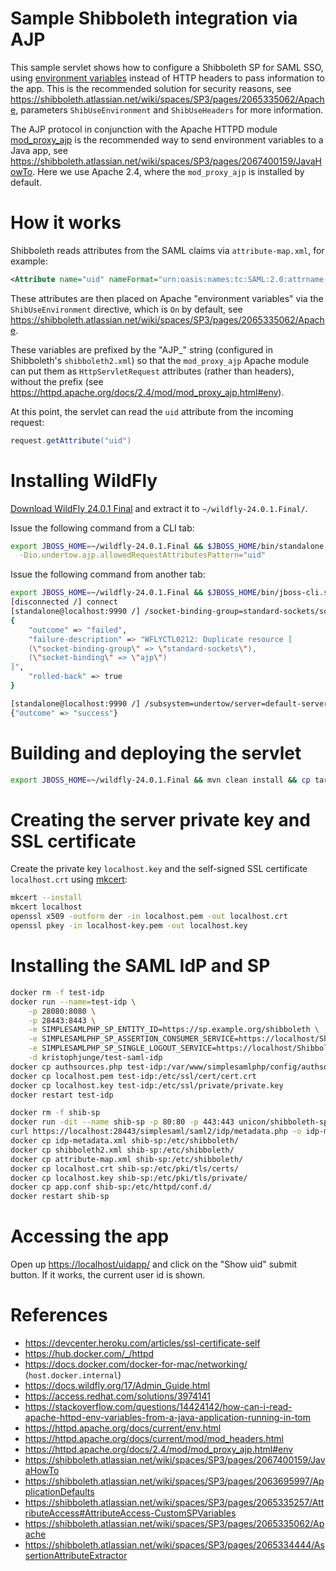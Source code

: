 Sample Shibboleth integration via AJP
===

This sample servlet shows how to configure a Shibboleth SP for SAML SSO, using
[environment variables](https://shibboleth.atlassian.net/wiki/spaces/SP3/pages/2065335257/AttributeAccess#AttributeAccess-ServerVariables) instead of HTTP headers to pass information to the app. This is the recommended solution
for security reasons, see <https://shibboleth.atlassian.net/wiki/spaces/SP3/pages/2065335062/Apache>,
parameters `ShibUseEnvironment` and `ShibUseHeaders` for more information.

The AJP protocol in conjunction with the Apache HTTPD module [mod_proxy_ajp](https://httpd.apache.org/docs/2.4/mod/mod_proxy_ajp.html)
is the recommended way to send environment variables to a Java app, see
<https://shibboleth.atlassian.net/wiki/spaces/SP3/pages/2067400159/JavaHowTo>. Here we use Apache 2.4, where the `mod_proxy_ajp` is installed by default.

# How it works

Shibboleth reads attributes from the SAML claims via `attribute-map.xml`, for example:

```xml
<Attribute name="uid" nameFormat="urn:oasis:names:tc:SAML:2.0:attrname-format:basic" id="uid" />
```

These attributes are then placed on Apache "environment variables" via the `ShibUseEnvironment`
directive, which is `On` by default, see
<https://shibboleth.atlassian.net/wiki/spaces/SP3/pages/2065335062/Apache>.

These variables are prefixed by the "AJP_" string (configured in Shibboleth's `shibboleth2.xml`) so that
the `mod_proxy_ajp` Apache module can put them as `HttpServletRequest` attributes (rather than headers),
without the prefix (see <https://httpd.apache.org/docs/2.4/mod/mod_proxy_ajp.html#env>).

At this point, the servlet can read the `uid` attribute from the incoming request:

```java
request.getAttribute("uid")
```

# Installing WildFly

[Download WildFly 24.0.1 Final](https://download.jboss.org/wildfly/24.0.1.Final/wildfly-24.0.1.Final.zip)
and extract it to `~/wildfly-24.0.1.Final/`.

Issue the following command from a CLI tab:

```bash
export JBOSS_HOME=~/wildfly-24.0.1.Final && $JBOSS_HOME/bin/standalone.sh \
  -Dio.undertow.ajp.allowedRequestAttributesPattern="uid"
```

Issue the following command from another tab:

```bash
export JBOSS_HOME=~/wildfly-24.0.1.Final && $JBOSS_HOME/bin/jboss-cli.sh
[disconnected /] connect
[standalone@localhost:9990 /] /socket-binding-group=standard-sockets/socket-binding=ajp:add(port=8009)
{
    "outcome" => "failed",
    "failure-description" => "WFLYCTL0212: Duplicate resource [
    (\"socket-binding-group\" => \"standard-sockets\"),
    (\"socket-binding\" => \"ajp\")
]",
    "rolled-back" => true
}

[standalone@localhost:9990 /] /subsystem=undertow/server=default-server/ajp-listener=myListener:add(socket-binding=ajp, scheme=http, enabled=true)
{"outcome" => "success"}
```

# Building and deploying the servlet

```bash
export JBOSS_HOME=~/wildfly-24.0.1.Final && mvn clean install && cp target/*.war $JBOSS_HOME/standalone/deployments
```

# Creating the server private key and SSL certificate

Create the private key `localhost.key` and the self-signed SSL certificate `localhost.crt` using
[mkcert](https://github.com/FiloSottile/mkcert):

```bash
mkcert --install
mkcert localhost
openssl x509 -outform der -in localhost.pem -out localhost.crt
openssl pkey -in localhost-key.pem -out localhost.key
```

# Installing the SAML IdP and SP

```bash
docker rm -f test-idp
docker run --name=test-idp \
    -p 28080:8080 \
    -p 28443:8443 \
    -e SIMPLESAMLPHP_SP_ENTITY_ID=https://sp.example.org/shibboleth \
    -e SIMPLESAMLPHP_SP_ASSERTION_CONSUMER_SERVICE=https://localhost/Shibboleth.sso/SAML2/POST \
    -e SIMPLESAMLPHP_SP_SINGLE_LOGOUT_SERVICE=https://localhost/Shibboleth.sso/Logout \
    -d kristophjunge/test-saml-idp
docker cp authsources.php test-idp:/var/www/simplesamlphp/config/authsources.php
docker cp localhost.pem test-idp:/etc/ssl/cert/cert.crt
docker cp localhost.key test-idp:/etc/ssl/private/private.key
docker restart test-idp

docker rm -f shib-sp
docker run -dit --name shib-sp -p 80:80 -p 443:443 unicon/shibboleth-sp:3.0.4
curl https://localhost:28443/simplesaml/saml2/idp/metadata.php -o idp-metadata.xml -k
docker cp idp-metadata.xml shib-sp:/etc/shibboleth/
docker cp shibboleth2.xml shib-sp:/etc/shibboleth/
docker cp attribute-map.xml shib-sp:/etc/shibboleth/
docker cp localhost.crt shib-sp:/etc/pki/tls/certs/
docker cp localhost.key shib-sp:/etc/pki/tls/private/
docker cp app.conf shib-sp:/etc/httpd/conf.d/
docker restart shib-sp
```

# Accessing the app

Open up <https://localhost/uidapp/> and click on the "Show uid" submit button.
If it works, the current user id is shown.

# References

* <https://devcenter.heroku.com/articles/ssl-certificate-self>
* <https://hub.docker.com/_/httpd>
* <https://docs.docker.com/docker-for-mac/networking/> (`host.docker.internal`)
* <https://docs.wildfly.org/17/Admin_Guide.html>
* <https://access.redhat.com/solutions/3974141>
* <https://stackoverflow.com/questions/14424142/how-can-i-read-apache-httpd-env-variables-from-a-java-application-running-in-tom>
* <https://httpd.apache.org/docs/current/env.html>
* <https://httpd.apache.org/docs/current/mod/mod_headers.html>
* <https://httpd.apache.org/docs/2.4/mod/mod_proxy_ajp.html#env>
* <https://shibboleth.atlassian.net/wiki/spaces/SP3/pages/2067400159/JavaHowTo>
* <https://shibboleth.atlassian.net/wiki/spaces/SP3/pages/2063695997/ApplicationDefaults>
* <https://shibboleth.atlassian.net/wiki/spaces/SP3/pages/2065335257/AttributeAccess#AttributeAccess-CustomSPVariables>
* <https://shibboleth.atlassian.net/wiki/spaces/SP3/pages/2065335062/Apache>
* <https://shibboleth.atlassian.net/wiki/spaces/SP3/pages/2065334444/AssertionAttributeExtractor>
